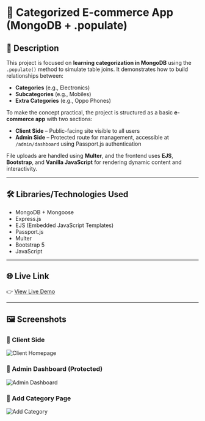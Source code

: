 # 🛒 Categorized E-commerce App (MongoDB + .populate)

## 📌 Description  
This project is focused on **learning categorization in MongoDB** using the `.populate()` method to simulate table joins. It demonstrates how to build relationships between:

- **Categories** (e.g., Electronics)
- **Subcategories** (e.g., Mobiles)
- **Extra Categories** (e.g., Oppo Phones)

To make the concept practical, the project is structured as a basic **e-commerce app** with two sections:

- **Client Side** – Public-facing site visible to all users
- **Admin Side** – Protected route for management, accessible at `/admin/dashboard` using Passport.js authentication

File uploads are handled using **Multer**, and the frontend uses **EJS**, **Bootstrap**, and **Vanilla JavaScript** for rendering dynamic content and interactivity.

---

## 🛠 Libraries/Technologies Used  
- MongoDB + Mongoose  
- Express.js  
- EJS (Embedded JavaScript Templates)  
- Passport.js  
- Multer  
- Bootstrap 5  
- JavaScript  

---

## 🌐 Live Link  
👉 [View Live Demo](https://your-live-link.com)

---

## 🖼️ Screenshots  

### 🔹 Client Side  
![Client Homepage](screenshots/client-homepage.png)

### 🔹 Admin Dashboard (Protected)  
![Admin Dashboard](screenshots/admin-dashboard.png)

### 🔹 Add Category Page  
![Add Category](screenshots/add-category.png)
